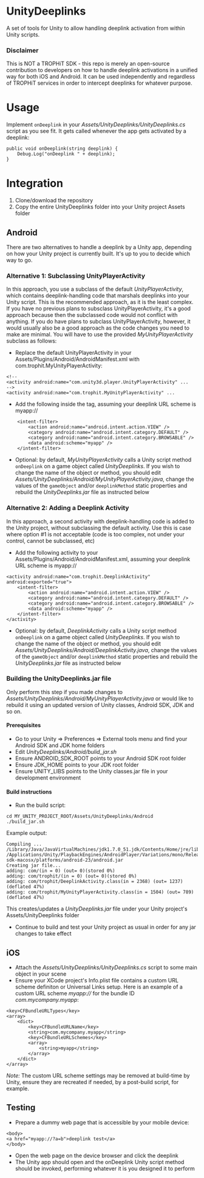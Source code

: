 # UnityDeeplinks
A set of tools for Unity to allow handling deeplink activation from within Unity scripts.

### Disclaimer
This is NOT a TROPHiT SDK - this repo is merely an open-source contribution to developers on how to handle deeplink activations in a unified way for both iOS and Android. It can be used independently and regardless of TROPHiT services in order to intercept deeplinks for whatever purpose.

# Usage
Implement `onDeeplink` in your *Assets/UnityDeeplinks/UnityDeeplinks.cs* script as you see fit. It gets called whenever the app gets activated by a deeplink:

```
public void onDeeplink(string deeplink) {
    Debug.Log("onDeeplink " + deeplink);
}
```

# Integration
1. Clone/download the repository
2. Copy the entire UnityDeeplinks folder into your Unity project Assets folder

## Android
There are two alternatives to handle a deeplink by a Unity app, depending on how your Unity project is currently built. It's up to you to decide which way to go.

### Alternative 1: Subclassing UnityPlayerActivity
In this approach, you use a subclass of the default *UnityPlayerActivity*, which contains deeplink-handling code that marshals deeplinks into your Unity script. This is the recommended approach, as it is the least complex. If you have no previous plans to subsclass UnityPlayerActivity, it's a good approach because then the subclassed code would not conflict with anything. If you do have plans to subclass UnityPlayerActivity, however, it would usually also be a good approach as the code changes you need to make are minimal. You will have to use the provided *MyUnityPlayerActivity* subclass as follows:

* Replace the default UnityPlayerActivity in your Assets/Plugins/Android/AndroidManifest.xml with com.trophit.MyUnityPlayerActivity:

```
<!--
<activity android:name="com.unity3d.player.UnityPlayerActivity" ...
-->
<activity android:name="com.trophit.MyUnityPlayerActivity" ...
```

* Add the following inside the <activity> tag, assuming your deeplink URL scheme is myapp://
```
  	<intent-filter>
   		<action android:name="android.intent.action.VIEW" />
   		<category android:name="android.intent.category.DEFAULT" />
   		<category android:name="android.intent.category.BROWSABLE" />
   		<data android:scheme="myapp" />
 	</intent-filter>
```

* Optional: by default, *MyUnityPlayerActivity* calls a Unity script method `onDeeplink` on a game object called *UnityDeeplinks*. If you wish to change the name of the object or method, you should edit *Assets/UnityDeeplinks/Android/MyUnityPlayerActivity.java*, change the values of the `gameObject` and/or `deeplinkMethod` static properties and rebuild the *UnityDeeplinks.jar* file as instructed below

### Alternative 2: Adding a Deeplink Activity
In this approach, a second activity with deeplink-handling code is added to the Unity project, without subclassing the default activity. Use this is case where option #1 is not acceptable (code is too complex, not under your control, cannot be subclassed, etc)

* Add the following activity to your Assets/Plugins/Android/AndroidManifest.xml, assuming your deeplink URL scheme is myapp://
```
<activity android:name="com.trophit.DeeplinkActivity" android:exported="true">
	<intent-filter>
		<action android:name="android.intent.action.VIEW" />
		<category android:name="android.intent.category.DEFAULT" />
		<category android:name="android.intent.category.BROWSABLE" />
		<data android:scheme="myapp" />
 	</intent-filter>
</activity>
```

* Optional: by default, *DeeplinkActivity* calls a Unity script method `onDeeplink` on a game object called *UnityDeeplinks*. If you wish to change the name of the object or method, you should edit *Assets/UnityDeeplinks/Android/DeeplinkActivity.java*, change the values of the `gameObject` and/or `deeplinkMethod` static properties and rebuild the *UnityDeeplinks.jar* file as instructed below

### Building the UnityDeeplinks.jar file
Only perform this step if you made changes to *Assets/UnityDeeplinks/Android/MyUnityPlayerActivity.java* or would like to rebuild it using an updated version of Unity classes, Android SDK, JDK and so on.

#### Prerequisites
* Go to your Unity => Preferences => External tools menu and find your Android SDK and JDK home folders
* Edit *UnityDeeplinks/Android/bulid_jar.sh*
* Ensure ANDROID_SDK_ROOT points to your Android SDK root folder
* Ensure JDK_HOME points to your JDK root folder
* Ensure UNITY_LIBS points to the Unity classes.jar file in your development environment

#### Build instructions
* Run the build script:
```
cd MY_UNITY_PROJECT_ROOT/Assets/UnityDeeplinks/Android
./build_jar.sh
```
Example output:
```
Compiling ...
/Library/Java/JavaVirtualMachines/jdk1.7.0_51.jdk/Contents/Home/jre/lib
/Applications/Unity/PlaybackEngines/AndroidPlayer/Variations/mono/Release/Classes/classes.jar:/kankado/dev/tools/android-sdk-macosx/platforms/android-23/android.jar
Creating jar file...
adding: com/(in = 0) (out= 0)(stored 0%)
adding: com/trophit/(in = 0) (out= 0)(stored 0%)
adding: com/trophit/DeeplinkActivity.class(in = 2368) (out= 1237)(deflated 47%)
adding: com/trophit/MyUnityPlayerActivity.class(in = 1504) (out= 789)(deflated 47%)
```
This creates/updates a *UnityDeeplinks.jar* file under your Unity project's Assets/UnityDeeplinks folder

* Continue to build and test your Unity project as usual in order for any jar changes to take effect

## iOS
* Attach the *Assets/UnityDeeplinks/UnityDeeplinks.cs* script to some main object in your scene
* Ensure your XCode project's Info.plist file contains a custom URL scheme definiton or Universal Links setup. Here is an example of a custom URL scheme *myapp://* for the bundle ID *com.mycompany.myapp*:
```
<key>CFBundleURLTypes</key>
<array>
    <dict>
        <key>CFBundleURLName</key>
        <string>com.mycompany.myapp</string>
        <key>CFBundleURLSchemes</key>
        <array>
            <string>myapp</string>
        </array>
    </dict>
</array>
```
*Note:* The custom URL scheme settings may be removed at build-time by Unity, ensure they are recreated if needed, by a post-build script, for example.

## Testing

* Prepare a dummy web page that is accessible by your mobile device:
```
<body>
<a href="myapp://?a=b">deeplink test</a>
</body>
```

* Open the web page on the device browser and click the deeplink
* The Unity app should open and the onDeeplink Unity script method should be invoked, performing whatever it is you designed it to perform
